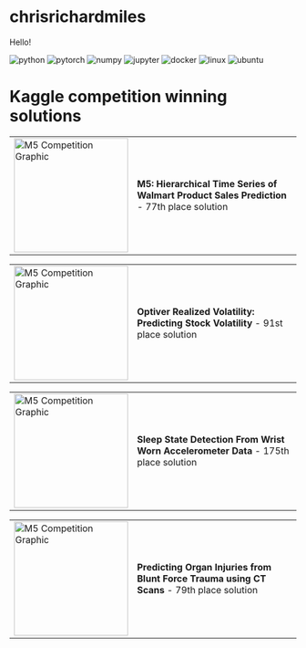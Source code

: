 chrisrichardmiles
================

<!-- WARNING: THIS FILE WAS AUTOGENERATED! DO NOT EDIT! -->

Hello!
<p align="left">
  <img alt="python" src="https://img.shields.io/badge/Python-3776AB?style=flat-square&logo=python&logoColor=white" />
  <img alt="pytorch" src="https://img.shields.io/badge/PyTorch-EE4C2C?style=flat-square&logo=PyTorch&logoColor=white" />  <img alt="numpy" src="https://img.shields.io/badge/Numpy-777BB4?style=flat-square&logo=numpy&logoColor=white" >
  <img alt="jupyter" src="https://img.shields.io/badge/Jupyter-F37626.svg?&style=flat-square&logo=Jupyter&logoColor=white" >
  <img alt="docker" src="https://img.shields.io/badge/Docker-2CA5E0?style=flat-square&logo=docker&logoColor=white" >
  <img alt="linux" src="https://img.shields.io/badge/Linux-FCC624?style=flat-square&logo=linux&logoColor=black" />
  <img alt="ubuntu" src="https://img.shields.io/badge/Ubuntu-E95420?style=flat-square&logo=ubuntu&logoColor=white" >
</p>

# Kaggle competition winning solutions

<table>
  <tr>
    <td>
      <a href="https://github.com/ChrisRichardMiles/chrisrichardmiles/tree/master/projects/m5">
        <img src="https://raw.githubusercontent.com/ChrisRichardMiles/chrisrichardmiles/master/DALL%C2%B7E%202024-03-21%2001.29.12%20-%20Design%20a%20vibrant%20and%20engaging%20graphic%20for%20a%20sales%20forecasting%20project%20focused%20on%20predicting%20Walmart%20product%20sales.%20The%20image%20should%20feature%20elements%20a.webp" alt="M5 Competition Graphic" width="200" height="200"/>
      </a>
    </td>
    <td>
      <strong>M5: Hierarchical Time Series of Walmart Product Sales Prediction</strong> - 77th place solution
    </td>
  </tr>
</table>

<table>
  <tr>
    <td>
      <a href="https://github.com/ChrisRichardMiles/chrisrichardmiles/tree/master/projects/optiver">
        <img src="https://raw.githubusercontent.com/ChrisRichardMiles/chrisrichardmiles/master/DALL%C2%B7E%202024-03-21%2001.29.12%20-%20Design%20a%20vibrant%20and%20engaging%20graphic%20for%20a%20sales%20forecasting%20project%20focused%20on%20predicting%20Walmart%20product%20sales.%20The%20image%20should%20feature%20elements%20a.webp" alt="M5 Competition Graphic" width="200" height="200"/>
      </a>
    </td>
    <td>
      <strong>Optiver Realized Volatility: Predicting Stock Volatility</strong> - 91st place solution
    </td>
  </tr>
</table>

<table>
  <tr>
    <td>
      <a href="https://github.com/ChrisRichardMiles/sleep_state_detection">
        <img src="https://raw.githubusercontent.com/ChrisRichardMiles/chrisrichardmiles/master/DALL%C2%B7E%202024-03-21%2001.29.12%20-%20Design%20a%20vibrant%20and%20engaging%20graphic%20for%20a%20sales%20forecasting%20project%20focused%20on%20predicting%20Walmart%20product%20sales.%20The%20image%20should%20feature%20elements%20a.webp" alt="M5 Competition Graphic" width="200" height="200"/>
      </a>
    </td>
    <td>
      <strong>Sleep State Detection From Wrist Worn Accelerometer Data</strong> - 175th place solution
    </td>
  </tr>
</table>

<table>
  <tr>
    <td>
      <a href="https://github.com/ChrisRichardMiles/sleep_state_detection">
        <img src="https://raw.githubusercontent.com/ChrisRichardMiles/chrisrichardmiles/master/DALL%C2%B7E%202024-03-21%2001.29.12%20-%20Design%20a%20vibrant%20and%20engaging%20graphic%20for%20a%20sales%20forecasting%20project%20focused%20on%20predicting%20Walmart%20product%20sales.%20The%20image%20should%20feature%20elements%20a.webp" alt="M5 Competition Graphic" width="200" height="200"/>
      </a>
    </td>
    <td>
      <strong>Predicting Organ Injuries from Blunt Force Trauma using CT Scans</strong> - 79th place solution
    </td>
  </tr>
</table>